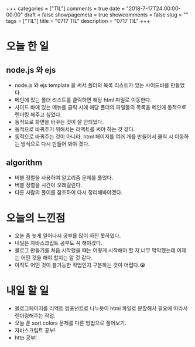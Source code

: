+++
categories = ["TIL"]
comments = true
date = "2018-7-17T24:00:00-00:00"
draft = false
showpagemeta = true
showcomments = false
slug = ""
tags = ["TIL"]
title = "0717 TIL"
description = "0717 TIL"
+++

# 오늘 한 일

## node.js 와 ejs

- node.js 와 ejs template 을 써서 폴더의 목록 리스트가 있는 사이드바를 만들었다.
- 메인에 있는 폴더 리스트를 클릭하면 해당 html 파일로 이동한다.
- 사이드 바에 있는 메뉴를 클릭 시에 해당 폴더의 파일들의 목록을 메인에 동적으로 렌더링 해주고 싶었다.
- 동적으로 화면을 바꾸는 것이 잘 안되었다.
- 동적으로 바꿔주기 위해서는 리액트를 써야 하는 것 같다.
- 동적으로 바꿔주는 것이 아니라, html 페이지를 여러 개를 만들어서 클릭 시 이동하는 방식으로 다시 만들어 봐야 겠다.

## algorithm

- 버블 정렬을 사용하여 알고리즘 문제를 풀었다.
- 버블 정렬을 시간이 오래걸린다.
- 다른 사람의 풀이를 참조하여 다시 정리해봐야겠다.

# 오늘의 느낀점

- 오늘 좀 늦게 일어나서 공부를 많이 하진 못하였다.
- 내일은 자바스크립트 공부도 꼭 해야겠다.
- 블로그 만들기를 처음 시작했을 때는 어떻게 시작해야 할 지 너무 막막했는데 이제는 어떤 것을 해야 할지는 알 것 같다.
- 아직도 어떤 것이 불가능한 작업인지 구분하는 것이 어렵다.😭

# 내일 할 일

- 블로그페이지를 리액트 컴포넌트로 나누듯이 html 파일로 분할해서 필요에 따라서 렌더링해주는 작업.
- 오늘 푼 sort colors 문제를 다른 방법으로 풀어보기.
- 자바스크립트 공부!
- http 공부!
